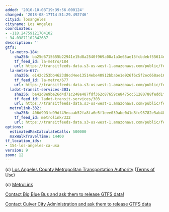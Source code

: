 ```yaml
---
added: '2010-10-08T19:39:56.000124'
changed: '2018-08-17T14:51:29.492746'
cityid: losangeles
cityname: Los Angeles
coordinates:
- -118.24759121704102
- 34.03871102842687
description: ''
gtfs:
  la-metro-184:
    sha256: ba25d6715655b22941e15d8a2540f969a00a1a3e65ae15fcbdebf55614e7044a
    tf_feed_id: la-metro/184
    url: https://transitfeeds-data.s3-us-west-1.amazonaws.com/public/feeds/la-metro/184/20180627/gtfs.zip
  la-metro-677:
    sha256: e142c253bb4623d8cd4ee13514ebe40912bbabe1e926f6c5f2ec668ae1649097
    tf_feed_id: la-metro/677
    url: https://transitfeeds-data.s3-us-west-1.amazonaws.com/public/feeds/la-metro/677/20180816/gtfs.zip
  ladot-transit-services-303:
    sha256: ba42d8e9be26d4d71c248e487fdf362c87659ce8475cc51280788fedd1fed186
    tf_feed_id: ladot-transit-services/303
    url: https://transitfeeds-data.s3-us-west-1.amazonaws.com/public/feeds/ladot-transit-services/303/20180227/gtfs.zip
  metrolink-332:
    sha256: 406d993fd99df49ecaab52fa8fa6e5f1eee039abe041d8fc95782e5ab4859f4a
    tf_feed_id: metrolink/332
    url: https://transitfeeds-data.s3-us-west-1.amazonaws.com/public/feeds/metrolink/332/20180610/gtfs.zip
options:
  estimatedMaxCalculateCalls: 500000
  maxWalkTravelTime: 14400
tf_location_ids:
- 154-los-angeles-ca-usa
version: 9
zoom: 12
---
```


(c) [Los Angeles County Metropolitan Transportation Authority](http://www.metro.net/) ([Terms of Use](http://developer.metro.net/policies/terms/))

(c) [MetroLink](http://www.metrolinktrains.com/help/page/title/developer_resources)

[Contact Big Blue Bus and ask them to release GTFS data!](http://www.bigbluebus.com/contactus/index.asp)

[Contact Culver City Administration and ask them to release GTFS data](http://www.culvercity.org/en/Government/Transportation/Bus/ContactUs.aspx)
